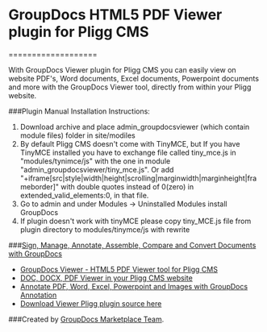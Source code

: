 # GroupDocs HTML5 PDF Viewer plugin for Pligg CMS
===================


With GroupDocs Viewer plugin for Pligg CMS you can easily view on website PDF's, Word documents, Excel documents, Powerpoint documents and more with the GroupDocs Viewer tool, directly from within your Pligg website.


###Plugin Manual Installation Instructions:

1. Download archive and place admin_groupdocsviewer (which contain module files) folder in site/modiles
2. By default Pligg CMS doesn't come with TinyMCE, but If you have TinyMCE installed you have to exchange file called tiny_mce.js in "modules/tynimce/js" with the one in module "admin_groupdocsviewer/tiny_mce.js". Or add "+iframe[src|style|width|height|scrolling|marginwidth|marginheight|frameborder]" with double quotes instead of 0(zero) in extended_valid_elements:0, in that file.
3. Go to admin and under Modules -> Uninstalled Modules install GroupDocs
4. If plugin doesn't work with tinyMCE please copy tiny_MCE.js file from plugin directory to modules/tinymce/js with rewrite

###[Sign, Manage, Annotate, Assemble, Compare and Convert Documents with GroupDocs](http://groupdocs.com)
* [GroupDocs Viewer - HTML5 PDF Viewer tool for Pligg CMS](http://groupdocs.com/apps/viewer)
* [DOC, DOCX, PDF Viewer in your Pligg CMS website](http://forums.pligg.com/free-modules/22931-groupdocs-viewer.html)
* [Annotate PDF, Word, Excel, Powerpoint and Images with GroupDocs Annotation](http://groupdocs.com/apps/annotation)
* [Download Viewer Pligg plugin source here](https://github.com/groupdocs/pligg-groupdocs-viewer-source)

###Created by [GroupDocs Marketplace Team](http://groupdocs.com/marketplace/).